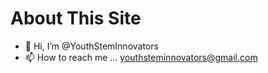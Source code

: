 # About This Site
- 👋 Hi, I’m @YouthStemInnovators
- 📫 How to reach me ... youthsteminnovators@gmail.com

<!---
YouthStemInnovators/YouthStemInnovators is a ✨ special ✨ repository because its `README.md` (this file) appears on your GitHub profile.
You can click the Preview link to take a look at your changes.
--->
